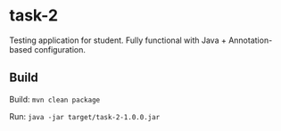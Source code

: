 # task-2

Testing application for student. Fully functional with Java + Annotation-based configuration.

## Build

Build: `mvn clean package`

Run: `java -jar target/task-2-1.0.0.jar`